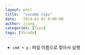```yaml
---
layout: post
title:  "vscode tips"
date:   2019-01-07 0:00:00
author: jjung
categories: [Tips]
tags: [VScode]
---
```


- `cmd + p` : 파일 이름으로 찾아서 실행

